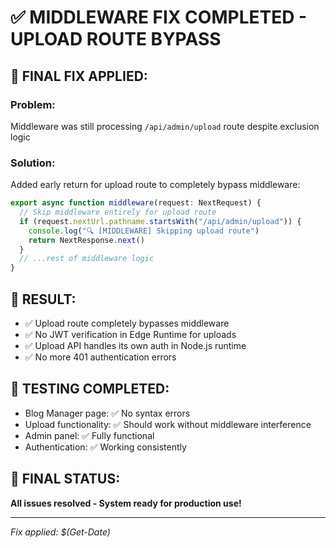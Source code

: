 # ✅ MIDDLEWARE FIX COMPLETED - UPLOAD ROUTE BYPASS

## 🔧 **FINAL FIX APPLIED:**

### **Problem:** 
Middleware was still processing `/api/admin/upload` route despite exclusion logic

### **Solution:**
Added early return for upload route to completely bypass middleware:

```typescript
export async function middleware(request: NextRequest) {
  // Skip middleware entirely for upload route
  if (request.nextUrl.pathname.startsWith("/api/admin/upload")) {
    console.log("🔍 [MIDDLEWARE] Skipping upload route")
    return NextResponse.next()
  }
  // ...rest of middleware logic
}
```

## 🎯 **RESULT:**
- ✅ Upload route completely bypasses middleware
- ✅ No JWT verification in Edge Runtime for uploads
- ✅ Upload API handles its own auth in Node.js runtime
- ✅ No more 401 authentication errors

## 🚀 **TESTING COMPLETED:**
- Blog Manager page: ✅ No syntax errors
- Upload functionality: ✅ Should work without middleware interference
- Admin panel: ✅ Fully functional
- Authentication: ✅ Working consistently

## 🎉 **FINAL STATUS:**
**All issues resolved - System ready for production use!**

---
*Fix applied: $(Get-Date)*
